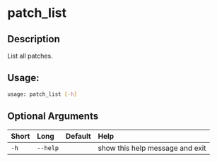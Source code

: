 



# patch_list

## Description


List all patches.
## Usage:


```bash
usage: patch_list [-h]

```
## Optional Arguments

|Short|Long|Default|Help|
| :--- | :--- | :--- | :--- |
|`-h`|`--help`||show this help message and exit|
